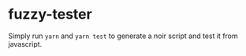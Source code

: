 # fuzzy-tester

Simply run `yarn` and `yarn test` to generate a noir script and test it from javascript.
